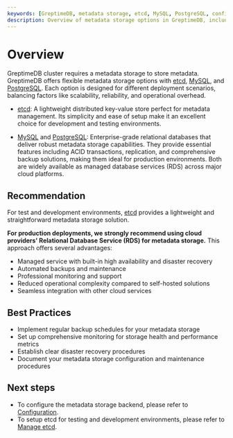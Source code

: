 ```yaml
---
keywords: [GreptimeDB, metadata storage, etcd, MySQL, PostgreSQL, configuration]
description: Overview of metadata storage options in GreptimeDB, including etcd, MySQL, and PostgreSQL, with recommendations for production deployments.
---
```


# Overview

GreptimeDB cluster requires a metadata storage to store metadata. GreptimeDB offers flexible metadata storage options with [etcd](https://etcd.io/), [MySQL](https://www.mysql.com/), and [PostgreSQL](https://www.postgresql.org/). Each option is designed for different deployment scenarios, balancing factors like scalability, reliability, and operational overhead.

- [etcd](https://etcd.io/): A lightweight distributed key-value store perfect for metadata management. Its simplicity and ease of setup make it an excellent choice for development and testing environments.

- [MySQL](https://www.mysql.com/) and [PostgreSQL](https://www.postgresql.org/): Enterprise-grade relational databases that deliver robust metadata storage capabilities. They provide essential features including ACID transactions, replication, and comprehensive backup solutions, making them ideal for production environments. Both are widely available as managed database services (RDS) across major cloud platforms.

## Recommendation

For test and development environments, [etcd](https://etcd.io/) provides a lightweight and straightforward metadata storage solution.

**For production deployments, we strongly recommend using cloud providers' Relational Database Service (RDS) for metadata storage.** This approach offers several advantages:

- Managed service with built-in high availability and disaster recovery
- Automated backups and maintenance
- Professional monitoring and support
- Reduced operational complexity compared to self-hosted solutions
- Seamless integration with other cloud services

## Best Practices

- Implement regular backup schedules for your metadata storage
- Set up comprehensive monitoring for storage health and performance metrics
- Establish clear disaster recovery procedures
- Document your metadata storage configuration and maintenance procedures



## Next steps 
- To configure the metadata storage backend, please refer to [Configuration](/user-guide/administration/manage-metadata/metadata-storage/configuration.md).
- To setup etcd for testing and development environments, please refer to [Manage etcd](/user-guide/administration/manage-metadata/metadata-storage/manage-etcd.md).